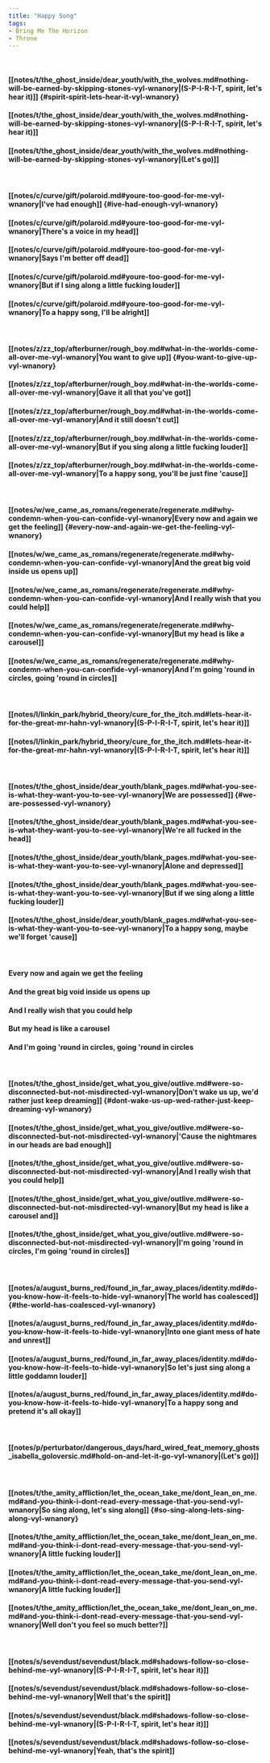 ```yaml
---
title: "Happy Song"
tags:
- Bring Me The Horizon
- Throne
---
```

&nbsp;
#### [[notes/t/the_ghost_inside/dear_youth/with_the_wolves.md#nothing-will-be-earned-by-skipping-stones-vyl-wnanory|(S-P-I-R-I-T, spirit, let's hear it)]] {#spirit-spirit-lets-hear-it-vyl-wnanory}
#### [[notes/t/the_ghost_inside/dear_youth/with_the_wolves.md#nothing-will-be-earned-by-skipping-stones-vyl-wnanory|(S-P-I-R-I-T, spirit, let's hear it)]]
#### [[notes/t/the_ghost_inside/dear_youth/with_the_wolves.md#nothing-will-be-earned-by-skipping-stones-vyl-wnanory|(Let's go)]]
&nbsp;
#### [[notes/c/curve/gift/polaroid.md#youre-too-good-for-me-vyl-wnanory|I've had enough]] {#ive-had-enough-vyl-wnanory}
#### [[notes/c/curve/gift/polaroid.md#youre-too-good-for-me-vyl-wnanory|There's a voice in my head]]
#### [[notes/c/curve/gift/polaroid.md#youre-too-good-for-me-vyl-wnanory|Says I'm better off dead]]
#### [[notes/c/curve/gift/polaroid.md#youre-too-good-for-me-vyl-wnanory|But if I sing along a little fucking louder]]
#### [[notes/c/curve/gift/polaroid.md#youre-too-good-for-me-vyl-wnanory|To a happy song, I'll be alright]]
&nbsp;
#### [[notes/z/zz_top/afterburner/rough_boy.md#what-in-the-worlds-come-all-over-me-vyl-wnanory|You want to give up]] {#you-want-to-give-up-vyl-wnanory}
#### [[notes/z/zz_top/afterburner/rough_boy.md#what-in-the-worlds-come-all-over-me-vyl-wnanory|Gave it all that you've got]]
#### [[notes/z/zz_top/afterburner/rough_boy.md#what-in-the-worlds-come-all-over-me-vyl-wnanory|And it still doesn't cut]]
#### [[notes/z/zz_top/afterburner/rough_boy.md#what-in-the-worlds-come-all-over-me-vyl-wnanory|But if you sing along a little fucking louder]]
#### [[notes/z/zz_top/afterburner/rough_boy.md#what-in-the-worlds-come-all-over-me-vyl-wnanory|To a happy song, you'll be just fine 'cause]]
&nbsp;
#### [[notes/w/we_came_as_romans/regenerate/regenerate.md#why-condemn-when-you-can-confide-vyl-wnanory|Every now and again we get the feeling]] {#every-now-and-again-we-get-the-feeling-vyl-wnanory}
#### [[notes/w/we_came_as_romans/regenerate/regenerate.md#why-condemn-when-you-can-confide-vyl-wnanory|And the great big void inside us opens up]]
#### [[notes/w/we_came_as_romans/regenerate/regenerate.md#why-condemn-when-you-can-confide-vyl-wnanory|And I really wish that you could help]]
#### [[notes/w/we_came_as_romans/regenerate/regenerate.md#why-condemn-when-you-can-confide-vyl-wnanory|But my head is like a carousel]]
#### [[notes/w/we_came_as_romans/regenerate/regenerate.md#why-condemn-when-you-can-confide-vyl-wnanory|And I'm going 'round in circles, going 'round in circles]]
&nbsp;
#### [[notes/l/linkin_park/hybrid_theory/cure_for_the_itch.md#lets-hear-it-for-the-great-mr-hahn-vyl-wnanory|(S-P-I-R-I-T, spirit, let's hear it)]]
#### [[notes/l/linkin_park/hybrid_theory/cure_for_the_itch.md#lets-hear-it-for-the-great-mr-hahn-vyl-wnanory|(S-P-I-R-I-T, spirit, let's hear it)]]
&nbsp;
#### [[notes/t/the_ghost_inside/dear_youth/blank_pages.md#what-you-see-is-what-they-want-you-to-see-vyl-wnanory|We are possessed]] {#we-are-possessed-vyl-wnanory}
#### [[notes/t/the_ghost_inside/dear_youth/blank_pages.md#what-you-see-is-what-they-want-you-to-see-vyl-wnanory|We're all fucked in the head]]
#### [[notes/t/the_ghost_inside/dear_youth/blank_pages.md#what-you-see-is-what-they-want-you-to-see-vyl-wnanory|Alone and depressed]]
#### [[notes/t/the_ghost_inside/dear_youth/blank_pages.md#what-you-see-is-what-they-want-you-to-see-vyl-wnanory|But if we sing along a little fucking louder]]
#### [[notes/t/the_ghost_inside/dear_youth/blank_pages.md#what-you-see-is-what-they-want-you-to-see-vyl-wnanory|To a happy song, maybe we'll forget 'cause]]
&nbsp;
#### Every now and again we get the feeling
#### And the great big void inside us opens up
#### And I really wish that you could help
#### But my head is like a carousel
#### And I'm going 'round in circles, going 'round in circles
&nbsp;
#### [[notes/t/the_ghost_inside/get_what_you_give/outlive.md#were-so-disconnected-but-not-misdirected-vyl-wnanory|Don't wake us up, we'd rather just keep dreaming]] {#dont-wake-us-up-wed-rather-just-keep-dreaming-vyl-wnanory}
#### [[notes/t/the_ghost_inside/get_what_you_give/outlive.md#were-so-disconnected-but-not-misdirected-vyl-wnanory|'Cause the nightmares in our heads are bad enough]]
#### [[notes/t/the_ghost_inside/get_what_you_give/outlive.md#were-so-disconnected-but-not-misdirected-vyl-wnanory|And I really wish that you could help]]
#### [[notes/t/the_ghost_inside/get_what_you_give/outlive.md#were-so-disconnected-but-not-misdirected-vyl-wnanory|But my head is like a carousel and]]
#### [[notes/t/the_ghost_inside/get_what_you_give/outlive.md#were-so-disconnected-but-not-misdirected-vyl-wnanory|I'm going 'round in circles, I'm going 'round in circles]]
&nbsp;
#### [[notes/a/august_burns_red/found_in_far_away_places/identity.md#do-you-know-how-it-feels-to-hide-vyl-wnanory|The world has coalesced]] {#the-world-has-coalesced-vyl-wnanory}
#### [[notes/a/august_burns_red/found_in_far_away_places/identity.md#do-you-know-how-it-feels-to-hide-vyl-wnanory|Into one giant mess of hate and unrest]]
#### [[notes/a/august_burns_red/found_in_far_away_places/identity.md#do-you-know-how-it-feels-to-hide-vyl-wnanory|So let's just sing along a little goddamn louder]]
#### [[notes/a/august_burns_red/found_in_far_away_places/identity.md#do-you-know-how-it-feels-to-hide-vyl-wnanory|To a happy song and pretend it's all okay]]
&nbsp;
#### [[notes/p/perturbator/dangerous_days/hard_wired_feat_memory_ghosts_isabella_goloversic.md#hold-on-and-let-it-go-vyl-wnanory|(Let's go)]]
&nbsp;
#### [[notes/t/the_amity_affliction/let_the_ocean_take_me/dont_lean_on_me.md#and-you-think-i-dont-read-every-message-that-you-send-vyl-wnanory|So sing along, let's sing along]] {#so-sing-along-lets-sing-along-vyl-wnanory}
#### [[notes/t/the_amity_affliction/let_the_ocean_take_me/dont_lean_on_me.md#and-you-think-i-dont-read-every-message-that-you-send-vyl-wnanory|A little fucking louder]]
#### [[notes/t/the_amity_affliction/let_the_ocean_take_me/dont_lean_on_me.md#and-you-think-i-dont-read-every-message-that-you-send-vyl-wnanory|A little fucking louder]]
#### [[notes/t/the_amity_affliction/let_the_ocean_take_me/dont_lean_on_me.md#and-you-think-i-dont-read-every-message-that-you-send-vyl-wnanory|Well don't you feel so much better?]]
&nbsp;
#### [[notes/s/sevendust/sevendust/black.md#shadows-follow-so-close-behind-me-vyl-wnanory|(S-P-I-R-I-T, spirit, let's hear it)]]
#### [[notes/s/sevendust/sevendust/black.md#shadows-follow-so-close-behind-me-vyl-wnanory|Well that's the spirit]]
#### [[notes/s/sevendust/sevendust/black.md#shadows-follow-so-close-behind-me-vyl-wnanory|(S-P-I-R-I-T, spirit, let's hear it)]]
#### [[notes/s/sevendust/sevendust/black.md#shadows-follow-so-close-behind-me-vyl-wnanory|Yeah, that's the spirit]]
